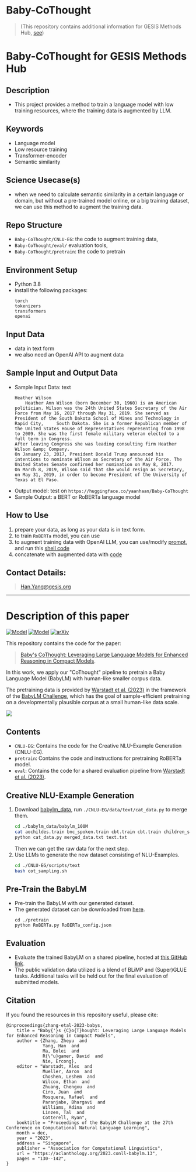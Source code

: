 # Baby-CoThought

> (This repository contains additional information for GESIS Methods Hub, [see](https://github.com/yyanhan/Baby-CoThought/blob/main/README.md#baby-cothought-for-gesis-methods-hub))


# Baby-CoThought for GESIS Methods Hub

## Description

* This project provides a method to train a language model with low training resources, where the training data is augmented by LLM. 

## Keywords

* Language model
* Low resource training
* Transformer-encoder
* Semantic similarity

## Science Usecase(s)

* when we need to calculate semantic similarity in a certain language or domain, but without a pre-trained model online, or a big training dataset, we can use this method to augment the training data. 

## Repo Structure

* `Baby-CoThought/CNLU-EG`: the code to augment training data,
* `Baby-CoThought/eval/` evaluation tools,
* `Baby-CoThought/pretrain`: the code to pretrain

## Environment Setup

* Python 3.8
* install the following packages:  
    ```
    torch
    tokenizers
    transformers
    openai
    ```
## Input Data

* data in text form
* we also need an OpenAI API to augment data

## Sample Input and Output Data

* Sample Input Data: text
    ```
    Heather Wilson
        Heather Ann Wilson (born December 30, 1960) is an American politician. Wilson was the 24th United States Secretary of the Air Force from May 16, 2017 through May 31, 2019. She served as President of the South Dakota School of Mines and Technology in Rapid City,     South Dakota. She is a former Republican member of the United States House of Representatives representing from 1998 to 2009. She was the first female military veteran elected to a full term in Congress.
    After leaving Congress she was leading consulting firm Heather Wilson &amp; Company.
    On January 23, 2017, President Donald Trump announced his intentions to nominate Wilson as Secretary of the Air Force. The United States Senate confirmed her nomination on May 8, 2017.
    On March 8, 2019, Wilson said that she would resign as Secretary, on May 31, 2019, in order to become President of the University of Texas at El Paso.
    ```
* Output model: test on `https://huggingface.co/yaanhaan/Baby-CoThought`
* Sample Output: a BERT or RoBERTa language model
   
## How to Use

1. prepare your data, as long as your data is in text form. 
2. to train `RoBERTa` model, you can use
3. to augment training data with OpenAI LLM, you can use/modify [prompt](https://github.com/oooranz/Baby-CoThought/blob/main/CNLU-EG/prompts/text.py), and run this [shell code](CNLU-EG/scripts/text/cot_sampling.sh)
4. concatenate with augmented data with [code](CNLU-EG/data/text/cat_data.py) 



## Contact Details:

> Han.Yang@gesis.org


------------------


# Description of this paper

[![Model](https://img.shields.io/badge/%F0%9F%A4%97%20Hugging%20Face-Model-blue)](https://huggingface.co/yaanhaan/Baby-CoThought)
[![Model](https://img.shields.io/badge/%F0%9F%A4%97%20Hugging%20Face-Data-green)](https://huggingface.co/datasets/yaanhaan/Baby-CoThought-Data)
[![arXiv](https://img.shields.io/badge/arXiv-2305.12182-b31b1b.svg)](https://arxiv.org/abs/2308.01684)

This repository contains the code for the paper: 

>[Baby's CoThought: Leveraging Large Language Models for Enhanced Reasoning in Compact Models](https://aclanthology.org/2023.conll-babylm.13/). 

In this work, we apply our "CoThought" pipeline to pretrain a Baby Language Model (BabyLM) with human-like smaller corpus data.

The pretraining data is provided by [Warstadt et al. (2023)](https://arxiv.org/abs/2301.11796) in the framework of the [BabyLM Challenge](https://babylm.github.io/), which has the goal of sample-efficient pretraining on a developmentally plausible corpus at a small human-like data scale.

![](./figures/baby-cothought.png)

## Contents

- `CNLU-EG`: Contains the code for the Creative NLU-Example Generation (CNLU-EG).
- `pretrain`: Contains the code and instructions for pretraining RoBERTa model.
- `eval`: Contains the code for a shared evaluation pipeline from [Warstadt et al. (2023)](https://arxiv.org/abs/2301.11796).

## Creative NLU-Example Generation
1. Download [babylm_data](https://github.com/babylm/babylm.github.io/raw/main/babylm_data.zip), run `./CNLU-EG/data/text/cat_data.py` to merge them.
    ```bash
    cd ./babylm_data/babylm_100M
    cat aochildes.train bnc_spoken.train cbt.train cbt.train children_stories.train open_subtitles.train qed.train switchboard.train > merged_data.txt
    python cat_data.py merged_data.txt text.txt
    ```
   Then we can get the raw data for the next step.
2. Use LLMs to generate the new dataset consisting of NLU-Examples.
    ```bash
    cd ./CNLU-EG/scripts/text
    bash cot_sampling.sh
    ```
   
## Pre-Train the BabyLM
- Pre-train the BabyLM with our generated dataset. 
- The generated dataset can be downloaded from [here](https://huggingface.co/datasets/yaanhaan/Baby-CoThought-Data).
   ```shell
   cd ./pretrain
   python RoBERTa.py RoBERTa_config.json
   ```

## Evaluation
- Evaluate the trained BabyLM on a shared pipeline, hosted at [this GitHub link](https://github.com/babylm/evaluation-pipeline ).
- The public validation data utilized is a blend of BLiMP and (Super)GLUE tasks. Additional tasks will be held out for the final evaluation of submitted models.


## Citation

If you found the resources in this repository useful, please cite:

```
@inproceedings{zhang-etal-2023-babys,
    title = "Baby{'}s {C}o{T}hought: Leveraging Large Language Models for Enhanced Reasoning in Compact Models",
    author = {Zhang, Zheyu  and
              Yang, Han  and
              Ma, Bolei  and
              R{\"u}gamer, David  and
              Nie, Ercong},
    editor = "Warstadt, Alex  and
              Mueller, Aaron  and
              Choshen, Leshem  and
              Wilcox, Ethan  and
              Zhuang, Chengxu  and
              Ciro, Juan  and
              Mosquera, Rafael  and
              Paranjabe, Bhargavi  and
              Williams, Adina  and
              Linzen, Tal  and
              Cotterell, Ryan",
    booktitle = "Proceedings of the BabyLM Challenge at the 27th Conference on Computational Natural Language Learning",
    month = dec,
    year = "2023",
    address = "Singapore",
    publisher = "Association for Computational Linguistics",
    url = "https://aclanthology.org/2023.conll-babylm.13",
    pages = "130--142",
}
```

